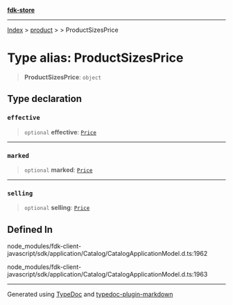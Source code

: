 [**fdk-store**](../../../README.md)
***

[Index](../../../API.md) > [product](../../README.md) > [<internal>](../README.md) > ProductSizesPrice

# Type alias: ProductSizesPrice

> **ProductSizesPrice**: `object`

## Type declaration

### `effective`

> `optional` **effective**: [`Price`](type-alias.Price.md)

***

### `marked`

> `optional` **marked**: [`Price`](type-alias.Price.md)

***

### `selling`

> `optional` **selling**: [`Price`](type-alias.Price.md)

## Defined In

node\_modules/fdk-client-javascript/sdk/application/Catalog/CatalogApplicationModel.d.ts:1962

node\_modules/fdk-client-javascript/sdk/application/Catalog/CatalogApplicationModel.d.ts:1963

***
Generated using [TypeDoc](https://typedoc.org/) and [typedoc-plugin-markdown](https://www.npmjs.com/package/typedoc-plugin-markdown)
